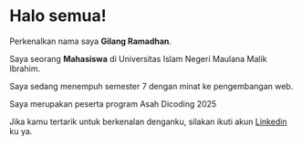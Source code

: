 # Halo semua! 

Perkenalkan nama saya **Gilang Ramadhan**.<br>

Saya seorang **Mahasiswa** di Universitas Islam Negeri Maulana Malik Ibrahim.<br>

Saya sedang menempuh semester 7 dengan minat ke pengembangan web.<br>

Saya merupakan peserta program Asah Dicoding 2025<br>

Jika kamu tertarik untuk berkenalan denganku, silakan ikuti akun [Linkedin](https://www.linkedin.com/in/iqbal-harish-musyaffa-a512a324b/) ku ya.
